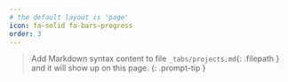 ```yaml
---
# the default layout is 'page'
icon: fa-solid fa-bars-progress
order: 3
---
```


> Add Markdown syntax content to file `_tabs/projects.md`{: .filepath } and it will show up on this page.
> {: .prompt-tip }
